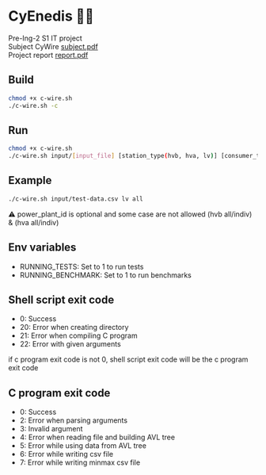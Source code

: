 # CyEnedis 🗿🗿

Pre-Ing-2 S1 IT project <br>
Subject CyWire [subject.pdf](subject.pdf) <br>
Project report [report.pdf](RapportProjetInformatique.pdf) <br>

## Build

```bash
chmod +x c-wire.sh
./c-wire.sh -c
```

## Run

```bash
chmod +x c-wire.sh
./c-wire.sh input/[input_file] [station_type(hvb, hva, lv)] [consumer_type(indiv, comp, all)] (power_plant_id)
```
## Example

```bash
./c-wire.sh input/test-data.csv lv all
```

⚠️ power_plant_id is optional and some case are not allowed (hvb all/indiv) & (hva all/indiv)

## Env variables
- RUNNING_TESTS: Set to 1 to run tests
- RUNNING_BENCHMARK: Set to 1 to run benchmarks

## Shell script exit code

- 0: Success
- 20: Error when creating directory
- 21: Error when compiling C program
- 22: Error with given arguments

if c program exit code is not 0, shell script exit code will be the c program exit code

## C program exit code

- 0: Success
- 2: Error when parsing arguments
- 3: Invalid argument
- 4: Error when reading file and building AVL tree
- 5: Error while using data from AVL tree
- 6: Error while writing csv file
- 7: Error while writing minmax csv file